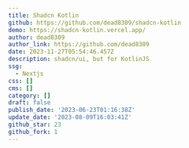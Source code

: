 ```yaml
---
title: Shadcn Kotlin
github: https://github.com/dead8309/shadcn-kotlin
demo: https://shadcn-kotlin.vercel.app/
author: dead8309
author_link: https://github.com/dead8309
date: 2023-11-27T05:54:46.457Z
description: shadcn/ui, but for KotlinJS
ssg:
  - Nextjs
css: []
cms: []
category: []
draft: false
publish_date: '2023-06-23T01:16:38Z'
update_date: '2023-08-09T16:03:41Z'
github_star: 23
github_fork: 1
---
```

